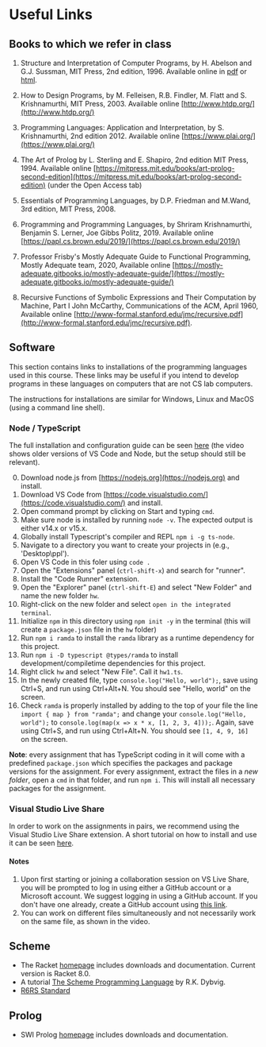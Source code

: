 # Useful Links

## Books to which we refer in class

1. Structure and Interpretation of Computer Programs, by H. Abelson and G.J. Sussman, MIT Press, 2nd edition, 1996. Available online in [pdf](https://sicpebook.wordpress.com/ebook/) or [html](https://mitpress.mit.edu/sites/default/files/sicp/full-text/book/book.html).

2. How to Design Programs, by M. Felleisen, R.B. Findler, M. Flatt and S. Krishnamurthi, MIT Press, 2003. Available online [http://www.htdp.org/](http://www.htdp.org/)

3. Programming Languages: Application and Interpretation, by S. Krishnamurthi, 2nd edition 2012. Available online [https://www.plai.org/](https://www.plai.org/)

4. The Art of Prolog by L. Sterling and E. Shapiro, 2nd edition MIT Press, 1994. Available online [https://mitpress.mit.edu/books/art-prolog-second-edition](https://mitpress.mit.edu/books/art-prolog-second-edition) (under the Open Access tab)

5. Essentials of Programming Languages, by D.P. Friedman and M.Wand, 3rd edition, MIT Press, 2008.

6. Programming and Programming Languages, by Shriram Krishnamurthi, Benjamin S. Lerner, Joe Gibbs Politz, 2019. Available online [https://papl.cs.brown.edu/2019/](https://papl.cs.brown.edu/2019/)

7. Professor Frisby's Mostly Adequate Guide to Functional Programming, Mostly Adequate team, 2020, Available online [https://mostly-adequate.gitbooks.io/mostly-adequate-guide/](https://mostly-adequate.gitbooks.io/mostly-adequate-guide/)

8. Recursive Functions of Symbolic Expressions and Their Computation by Machine, Part I John McCarthy, Communications of the ACM, April 1960, Available online [http://www-formal.stanford.edu/jmc/recursive.pdf](http://www-formal.stanford.edu/jmc/recursive.pdf). 

## Software

This section contains links to installations of the programming languages used in this course. These links may be useful if you intend to develop programs in these languages on computers that are not CS lab computers.

The instructions for installations are similar for Windows, Linux and MacOS (using a command line shell).

### Node / TypeScript

The full installation and configuration guide can be seen [here](https://youtu.be/tnn_a4hReKs) (the video shows older versions of VS Code and Node, but the setup should still be relevant).


0. Download node.js from [https://nodejs.org](https://nodejs.org) and install.
0. Download VS Code from [https://code.visualstudio.com/](https://code.visualstudio.com/) and install.
0. Open command prompt by clicking on Start and typing `cmd`.
0. Make sure node is installed by running `node -v`. The expected output is either v14.x or v15.x.
0. Globally install Typescript's compiler and REPL `npm i -g ts-node`.
0. Navigate to a directory you want to create your projects in (e.g., 'Desktop\ppl').
0. Open VS Code in this foler using `code .`
0. Open the "Extensions" panel (`ctrl-shift-x`) and search for "runner".
0. Install the "Code Runner" extension.
0. Open the "Explorer" panel (`ctrl-shift-E`) and select "New Folder" and name the new folder `hw`.
0. Right-click on the new folder and select `open in the integrated terminal`.
0. Initialize `npm` in this directory using `npm init -y` in the terminal (this will create a `package.json` file in the `hw` folder)
0. Run `npm i ramda` to install the `ramda` library as a runtime dependency for this project.
0. Run `npm i -D typescript @types/ramda` to install development/compiletime dependencies for this project.
7. Right click `hw` and select "New File". Call it `hw1.ts`.
6. In the newly created file, type `console.log("Hello, world");`, save using Ctrl+S, and run using Ctrl+Alt+N. You should see "Hello, world" on the screen.
7. Check `ramda` is properly installed by adding to the top of your file the line `import { map } from "ramda";` and change your `console.log("Hello, world");` to `console.log(map(x => x * x, [1, 2, 3, 4]));`. Again, save using Ctrl+S, and run using Ctrl+Alt+N. You should see `[1, 4, 9, 16]` on the screen.

**Note**: every assignment that has TypeScript coding in it will come with a predefined `package.json` which specifies the packages and package versions for the assignment. For every assignment, extract the files in a *new folder*, open a `cmd` in that folder, and run `npm i`. This will install all necessary packages for the assignment.

### Visual Studio Live Share

In order to work on the assignments in pairs, we recommend using the Visual Studio Live Share extension. A short tutorial on how to install and use it can be seen [here](https://youtu.be/tjJf0UgMd0Q).

#### Notes

1. Upon first starting or joining a collaboration session on VS Live Share, you will be prompted to log in using either a GitHub account or a Microsoft account. We suggest logging in using a GitHub account. If you don't have one already, create a GitHub account using [this link](https://education.github.com/students).
2. You can work on different files simultaneously and not necessarily work on the same file, as shown in the video.

## Scheme

* The Racket [homepage](http://racket-lang.org/) includes downloads and documentation. Current version is Racket 8.0.
* A tutorial [The Scheme Programming Language](http://www.scheme.com/tspl4/) by R.K. Dybvig.
* [R6RS Standard](http://www.r6rs.org/final/r6rs.pdf)

## Prolog

* SWI Prolog [homepage](http://www.swi-prolog.org/) includes downloads and documentation.
